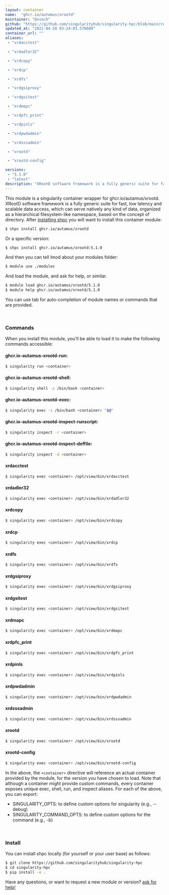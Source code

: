 ```yaml
---
layout: container
name:  "ghcr.io/autamus/xrootd"
maintainer: "@vsoch"
github: "https://github.com/singularityhub/singularity-hpc/blob/main/registry/ghcr.io/autamus/xrootd/container.yaml"
updated_at: "2021-04-20 03:24:03.576609"
container_url: ""
aliases:
 - "xrdacctest"

 - "xrdadler32"

 - "xrdcopy"

 - "xrdcp"

 - "xrdfs"

 - "xrdgsiproxy"

 - "xrdgsitest"

 - "xrdmapc"

 - "xrdpfc_print"

 - "xrdpinls"

 - "xrdpwdadmin"

 - "xrdsssadmin"

 - "xrootd"

 - "xrootd-config"

versions:
 - "5.1.0"
 - "latest"
description: "XRootD software framework is a fully generic suite for fast, low latency and scalable data access, which can serve natively any kind of data, organized as a hierarchical filesystem-like namespace, based on the concept of directory."
---
```


This module is a singularity container wrapper for ghcr.io/autamus/xrootd.
XRootD software framework is a fully generic suite for fast, low latency and scalable data access, which can serve natively any kind of data, organized as a hierarchical filesystem-like namespace, based on the concept of directory.
After [installing shpc](#install) you will want to install this container module:

```bash
$ shpc install ghcr.io/autamus/xrootd
```

Or a specific version:

```bash
$ shpc install ghcr.io/autamus/xrootd:5.1.0
```

And then you can tell lmod about your modules folder:

```bash
$ module use ./modules
```

And load the module, and ask for help, or similar.

```bash
$ module load ghcr.io/autamus/xrootd/5.1.0
$ module help ghcr.io/autamus/xrootd/5.1.0
```

You can use tab for auto-completion of module names or commands that are provided.

<br>

### Commands

When you install this module, you'll be able to load it to make the following commands accessible:

#### ghcr.io-autamus-xrootd-run:

```bash
$ singularity run <container>
```

#### ghcr.io-autamus-xrootd-shell:

```bash
$ singularity shell -s /bin/bash <container>
```

#### ghcr.io-autamus-xrootd-exec:

```bash
$ singularity exec -s /bin/bash <container> "$@"
```

#### ghcr.io-autamus-xrootd-inspect-runscript:

```bash
$ singularity inspect -r <container>
```

#### ghcr.io-autamus-xrootd-inspect-deffile:

```bash
$ singularity inspect -d <container>
```


#### xrdacctest
       
```bash
$ singularity exec <container> /opt/view/bin/xrdacctest
```


#### xrdadler32
       
```bash
$ singularity exec <container> /opt/view/bin/xrdadler32
```


#### xrdcopy
       
```bash
$ singularity exec <container> /opt/view/bin/xrdcopy
```


#### xrdcp
       
```bash
$ singularity exec <container> /opt/view/bin/xrdcp
```


#### xrdfs
       
```bash
$ singularity exec <container> /opt/view/bin/xrdfs
```


#### xrdgsiproxy
       
```bash
$ singularity exec <container> /opt/view/bin/xrdgsiproxy
```


#### xrdgsitest
       
```bash
$ singularity exec <container> /opt/view/bin/xrdgsitest
```


#### xrdmapc
       
```bash
$ singularity exec <container> /opt/view/bin/xrdmapc
```


#### xrdpfc_print
       
```bash
$ singularity exec <container> /opt/view/bin/xrdpfc_print
```


#### xrdpinls
       
```bash
$ singularity exec <container> /opt/view/bin/xrdpinls
```


#### xrdpwdadmin
       
```bash
$ singularity exec <container> /opt/view/bin/xrdpwdadmin
```


#### xrdsssadmin
       
```bash
$ singularity exec <container> /opt/view/bin/xrdsssadmin
```


#### xrootd
       
```bash
$ singularity exec <container> /opt/view/bin/xrootd
```


#### xrootd-config
       
```bash
$ singularity exec <container> /opt/view/bin/xrootd-config
```



In the above, the `<container>` directive will reference an actual container provided
by the module, for the version you have chosen to load. Note that although a container
might provide custom commands, every container exposes unique exec, shell, run, and
inspect aliases. For each of the above, you can export:

 - SINGULARITY_OPTS: to define custom options for singularity (e.g., --debug)
 - SINGULARITY_COMMAND_OPTS: to define custom options for the command (e.g., -b)

<br>
  
### Install

You can install shpc locally (for yourself or your user base) as follows:

```bash
$ git clone https://github.com/singularityhub/singularity-hpc
$ cd singularity-hpc
$ pip install -e .
```

Have any questions, or want to request a new module or version? [ask for help!](https://github.com/singularityhub/singularity-hpc/issues)